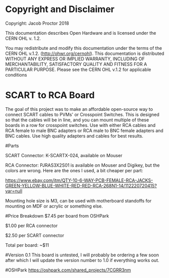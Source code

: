 # Copyright and Disclaimer
Copyright: Jacob Proctor 2018

This documentation describes Open Hardware and is licensed under the
CERN OHL v. 1.2.

You may redistribute and modify this documentation under the terms of the
CERN OHL v.1.2. (http://ohwr.org/cernohl). This documentation is distributed
WITHOUT ANY EXPRESS OR IMPLIED WARRANTY, INCLUDING OF
MERCHANTABILITY, SATISFACTORY QUALITY AND FITNESS FOR A
PARTICULAR PURPOSE. Please see the CERN OHL v.1.2 for applicable
conditions

# SCART to RCA Board

The goal of this project was to make an affordable open-source way to connect SCART cables to PVMs' or Crosspoint Switches. This is designed so
that the cables will be in line, and you can mount multiple of these boards in a row for crosspoint switches. Use with either RCA cables and RCA
female to male BNC adapters or RCA male to BNC female adapters and BNC cables. Use high quality adapters and cables for best results.

#Parts

SCART Connector: K-SCARTX-024, available on Mouser

RCA Connector: PJRAS3X2S01 is available on Mouser and Digikey, but the colors are wrong. Here are the ones I used, a bit cheaper per part:

https://www.ebay.com/itm/QTY-10-6-WAY-PCB-FEMALE-RCA-JACKS-GREEN-YELLOW-BLUE-WHITE-RED-RED-RCA-268N1-14/112220720415?var=null

Mounting hole size is M3, can be used with motherboard standoffs for mounting on MDF or acrylic or something else.

#Price Breakdown
$7.45 per board from OSHPark

$1.00 per RCA connector

$2.50 per SCART connector

Total per board: ~$11

#Version 0.1
This board is untested, I will probably be ordering a few soon after which I will update the version number to 1.0 if everything works out.

#OSHPark
https://oshpark.com/shared_projects/7CGRR3nm